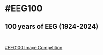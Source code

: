 ---
---

# #EEG100
## 100 years of EEG (1924-2024)



<br/>

[#EEG100 Image Competition](/2024-image-competition/)

<br/>


